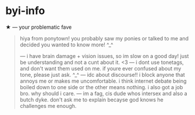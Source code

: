 # byi-info
★ — your problematic fave 
> hiya from ponytown! you probably saw my ponies or talked to me and decided you wanted to know more! ^_^
>
> — i have brain damage + vision issues, so im slow on a good day! just be understanding and not a cunt about it. <3
> — i dont use tonetags, and don't want them used on me. if youre ever confused about my tone, please just ask. ^_^
> — idc about discourse!! i block anyone that annoys me or makes me uncomfortable. i think internet debate being boiled down to one side or the other means nothing. i also got a job bro. why should i care.
> — im a fag, cis dude whos intersex and also a butch dyke. don't ask me to explain becayse god knows he challenges me enough.
